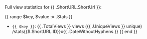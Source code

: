 Full view statistics for {{ .ShortURL.ShortUrl }}:

{{ range $key, $value := .Stats }}
 - `{{ $key }}`: {{ .TotalViews }} views ({{ .UniqueViews }} unique) /stats{{$.ShortURL.ID}}x{{ .DateWithoutHyphens }}
{{ end }}
